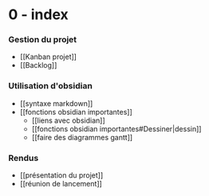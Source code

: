 # 0 - index
### Gestion du projet
 - [[Kanban projet]] 
 - [[Backlog]]



### Utilisation d'obsidian
 - [[syntaxe markdown]]
 - [[fonctions obsidian importantes]]
	 - [[liens avec obsidian]]
	 - [[fonctions obsidian importantes#Dessiner|dessin]]
	 - [[faire des diagrammes gantt]]


### Rendus
 - [[présentation du projet]]
 - [[réunion de lancement]]